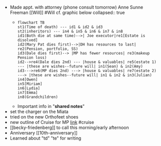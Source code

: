 - Made appt. with attorney (phone consult tomorrow) Anne Sunne Freeman [[Will]] #Will cf. graphic below
  collapsed:: true
	- ```mermaid
	  flowchart TB
	  st1(Time of death) --- id1 & id2 & id3
	  st2(inheritors) --- in4 & in5 & in6 & in7 & in8
	  id1(Both die at same time)-->| Joe executor|re1[Estate is disolved]
	  id2(Mary Pat dies first)-->|DH has resources to last| re2(Pension, portfolio, SS)
	  id3(Dale dies first)--> |MP has fewer resources| re3(makeup Pension loss)
	  id2-->re4(Dale dies 2nd) --- |house & valuables| re5(estate 1) --- |these are wishes--future will| in1(Sean) & in2(Amy)
	  id3--->re6(MP dies 2nd) ---> |house & valuables| re7(estate 2) ---> |these are wishes--future will| in1 & in2 & in3(Julian)
	  in4[Owen]
	  in5[Miriam]
	  in6[Lydia]
	  in7[Emma]
	  in8(Grandchildren)
	  ```
	- Important info in "**shared notes**"
- set the charger on the Miata
- tried on the new Orthofeet shoes
- new outline of Cruise for MP [link](https://docs.google.com/document/d/1skMc1hoHwcbc0ZQejJAAgNqdGrjqgdqQZ3tKZTQohvw/edit?usp=share_link) #cruise
- [[becky-friedenberg]] to call this morning/early afternoon
- Anniversary [[10th-anniversary]]
- Learned about "td" "te" for writing